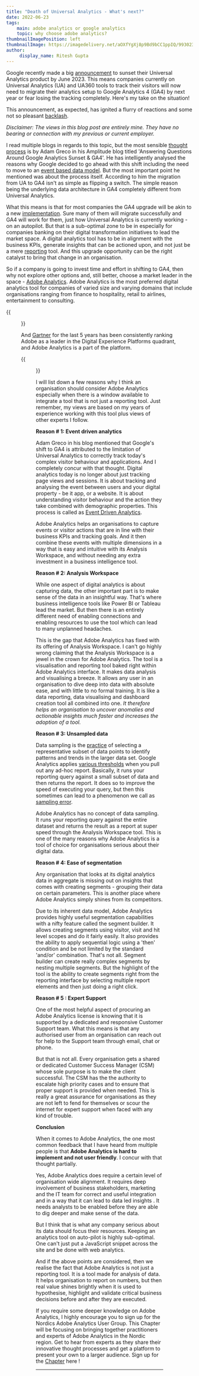 ```yaml
---
title: "Death of Universal Analytics - What's next?"
date: 2022-06-23
tags:
    main: adobe analytics or google analytics 
    topic: why choose adobe analytics?
thumbnailImagePosition: left
thumbnailImage: https://imagedelivery.net/aOXfYgXj8p9Bd9bCC1ppIQ/99302307-9f99-4a36-c0f6-35ef86030800/public
author:
     display_name: Ritesh Gupta
---
```


Google recently made a big [announcement](https://support.google.com/analytics/answer/11583528?hl=en#:~:text=Google%20Analytics%204%20is%20our,Google%20Analytics%204%20going%20forward.) to sunset their Universal Analytics product by June 2023. This means companies currently on Universal Analytics (UA) and UA360 
tools to track their visitors will now need to migrate their analytics setup to Google Analytics 4 (GA4) by next year or fear losing the tracking completely. Here's my take on the situation!
<!--more-->

This announcement, as expected, has ignited a flurry of reactions and some not so pleasant [backlash](https://www.searchenginejournal.com/google-analytics-4-backlash/411392/#close).

_Disclaimer: The views in this blog post are entirely mine. They have no bearing or connection with my previous or current employer._

I read multiple blogs in regards to this topic, but the most sensible [thought process](https://amplitude.com/blog/ga4-faq) is by Adam Greco in his Amplitude blog titled 'Answering Questions Around Google Analytics Sunset & GA4'. He has intelligently analysed the reasons why Google decided to go ahead with this shift including the need to move to an [event based data model](https://amplitude.com/blog/event-based-analytics). But the most important point he mentioned was about the process itself. According to him the migration from UA to GA4 isn't as simple as flipping a switch. The simple reason being the underlying data architecture in GA4 completely different from Universal Analytics.

What this means is that for most companies the GA4 upgrade will be akin to a new [implementation](https://support.google.com/analytics/answer/10759417?hl=en). Sure many of them will migrate successfully and GA4 will work for them, just how Universal Analytics is currently working - on an autopilot. But that is a sub-optimal zone to be in especially for companies banking on their digital transformation initiatives to lead the market space. A digital analytics tool has to be in alignment with the business KPIs, generate insights that can be actioned upon, and not just be a mere [reporting](https://www.fullstackanalyst.io/blog/web-analytics/please-stop-comparing-adobe-analytics-to-google-analytics) tool. And this upgrade opportunity can be the right catalyst to bring that change in an organisation.

So if a company is going to invest time and effort in shifting to GA4, then why not explore other options and, still better, choose a market leader in the space - [Adobe Analytics](https://business.adobe.com/products/analytics/adobe-analytics.html). Adobe Analytics is the most preferred digital analytics tool for companies of varied size and varying domains that include organisations ranging from finance to hospitality, retail to airlines, entertainment to consulting.

{{<figure src = "https://imagedelivery.net/aOXfYgXj8p9Bd9bCC1ppIQ/47e3def4-6d70-4b8f-26ac-85f28ee92900/public">}}

And [Gartner](https://www.gartner.com/doc/reprints?id=1-297YR9BV&ct=220223&st=sb) for the last 5 years has been consistently ranking Adobe as a leader in the Digital Experience Platforms quadrant, and Adobe Analytics is a part of the platform.

{{<figure src = "https://imagedelivery.net/aOXfYgXj8p9Bd9bCC1ppIQ/bbba4494-bb2a-4153-0670-5f239861f800/public">}}

I will list down a few reasons why I think an organisation should consider Adobe Analytics especially when there is a window available to integrate a tool that is not just a reporting tool. Just remember, my views are based on my years of experience working with this tool plus views of other experts I follow.

**Reason # 1: Event driven analytics**

Adam Greco in his blog mentioned that Google's shift to GA4 is attributed to the limitation of Universal Analytics to correctly track today's complex visitor behaviour and applications. And I completely concur with that thought. Digital analytics today is no longer about just tracking page views and sessions. It is about tracking and analysing the event between users and your digital property - be it app, or a website. It is about understanding visitor behaviour and the action they take combined with demographic properties. This process is called as [Event Driven Analytics](https://amplitude.com/blog/event-based-analytics).

Adobe Analytics helps an organisations to capture events or visitor actions that are in line with their business KPIs and tracking goals. And it then combine these events with multiple dimensions in a way that is easy and intuitive with its Analysis Workspace, and without needing any extra investment in a business intelligence tool.

**Reason # 2: Analysis Workspace**

While one aspect of digital analytics is about capturing data, the other important part is to make sense of the data in an insightful way. That's where business intelligence tools like Power BI or Tableau lead the market. But then there is an entirely different need of enabling connections and enabling resources to use the tool which can lead to many unplanned headaches.

This is the gap that Adobe Analytics has fixed with its offering of Analysis Workspace. I can't go highly wrong claiming that the Analysis Workspace is a jewel in the crown for Adobe Analytics. The tool is a visualisation and reporting tool baked right within Adobe Analytics interface. It makes data analysis and visualising a breeze. It allows any user in an organisation to dive deep into data with absolute ease, and with little to no formal training. It is like a data reporting, data visualising and dashboard creation tool all combined into one. _It therefore helps an organisation to uncover anomalies and actionable insights much faster and increases the adoption of a tool._

**Reason # 3: Unsampled data**

Data sampling is the [practice](https://www.techtarget.com/searchbusinessanalytics/definition/data-sampling) of selecting a representative subset of data points to identify patterns and trends in the larger data set. Google Analytics applies [various thresholds](https://support.google.com/analytics/answer/2637192?visit_id=637293375752418747-2962812609&rd=1#zippy=%2Cin-this-article) when you pull out any ad-hoc report. Basically, it runs your reporting query against a small subset of data and then returns the report. It does so to improve the speed of executing your query, but then this sometimes can lead to a phenomenon we call as [sampling error](https://en.wikipedia.org/wiki/Sampling_error).

Adobe Analytics has no concept of data sampling. It runs your reporting query against the entire dataset and returns the result as a report at super speed through the Analysis Workspace tool. This is one of the many reasons why Adobe Analytics is a tool of choice for organisations serious about their digital data.

**Reason # 4: Ease of segmentation**

Any organisation that looks at its digital analytics data in aggregate is missing out on insights that comes with creating segments - grouping their data on certain parameters. This is another place where Adobe Analytics simply shines from its competitors.

Due to its inherent data model, Adobe Analytics provides highly useful segmentation capabilities with a nifty feature called the segment builder. It allows creating segments using visitor, visit and hit level scopes and do it fairly easily. It also provides the ability to apply sequential logic using a 'then' condition and be not limited by the standard 'and/or' combination. That's not all. Segment builder can create really complex segments by nesting multiple segments. But the highlight of the tool is the ability to create segments right from the reporting interface by selecting multiple report elements and then just doing a right click.

**Reason # 5 : Expert Support**

One of the most helpful aspect of procuring an Adobe Analytics license is knowing that it is supported by a dedicated and responsive Customer Support team. What this means is that any authorised user from an organisation can reach out for help to the Support team through email, chat or phone.

But that is not all. Every organisation gets a shared or dedicated Customer Success Manager (CSM) whose sole purpose is to make the client successful. The CSM has the the authority to escalate high priority cases and to ensure that proper support is provided when needed. This is really a great assurance for organisations as they are not left to fend for themselves or scour the internet for expert support when faced with any kind of trouble.

**Conclusion**

When it comes to Adobe Analytics, the one most common feedback that I have heard from multiple people is that **Adobe Analytics is hard to implement and not user friendly**. I concur with that thought partially.

Yes, Adobe Analytics does require a certain level of organisation wide alignment. It requires deep involvement of business stakeholders, marketing and the IT team for correct and useful integration and in a way that it can lead to data led insights . It needs analysts to be enabled before they are able to dig deeper and make sense of the data.

But I think that is what any company serious about its data should focus their resources. Keeping an analytics tool on auto-pilot is highly sub-optimal. One can't just put a JavaScript snippet across the site and be done with web analytics.

And if the above points are considered, then we realise the fact that Adobe Analytics is not just a reporting tool. It is a tool made for analysis of data. It helps organisation to report on numbers, but then real value shines brightly when it is used to hypothesise, highlight and validate critical business decisions before and after they are executed.

If you require some deeper knowledge on Adobe Analytics, I highly encourage you to sign up for the Nordics Adobe Analytics User Group. This Chapter will be focusing on bringing together practitioners and experts of Adobe Analytics in the Nordic region. Get to hear from experts as they share their innovative thought processes and get a platform to present your own to a larger audience. Sign up for the [Chapter](https://analytics-augs.adobe.com/nordic-aaug/) here !

* * *
